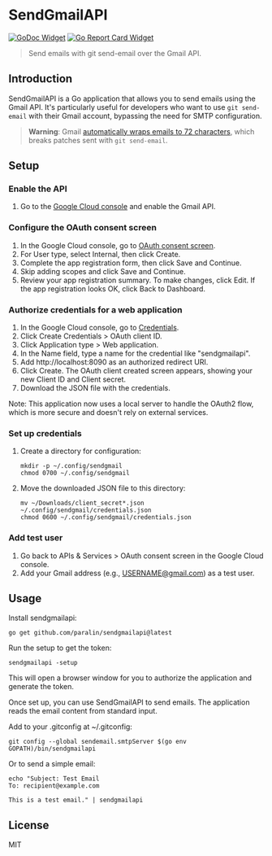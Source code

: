 # SendGmailAPI

[![GoDoc Widget]][GoDoc] [![Go Report Card Widget]][Go Report Card]

> Send emails with git send-email over the Gmail API.

[GoDoc]: https://godoc.org/github.com/paralin/sendgmailapi
[GoDoc Widget]: https://godoc.org/github.com/paralin/sendgmailapi?status.svg
[Go Report Card Widget]: https://goreportcard.com/badge/github.com/paralin/sendgmailapi
[Go Report Card]: https://goreportcard.com/report/github.com/paralin/sendgmailapi

## Introduction

SendGmailAPI is a Go application that allows you to send emails using the Gmail
API. It's particularly useful for developers who want to use `git send-email`
with their Gmail account, bypassing the need for SMTP configuration.

> **Warning**: Gmail [automatically wraps emails to 72 characters], which breaks patches sent with `git send-email`.

[automatically wraps emails to 72 characters]: https://github.com/google/gmail-oauth2-tools/issues/32#issuecomment-2401237305

## Setup

### Enable the API

1. Go to the [Google Cloud console](https://console.cloud.google.com/marketplace/product/google/gmail.googleapis.com) and enable the Gmail API.

### Configure the OAuth consent screen

1. In the Google Cloud console, go to [OAuth consent screen](https://console.cloud.google.com/apis/credentials/consent).
2. For User type, select Internal, then click Create.
3. Complete the app registration form, then click Save and Continue.
4. Skip adding scopes and click Save and Continue.
5. Review your app registration summary. To make changes, click Edit. If the app registration looks OK, click Back to Dashboard.

### Authorize credentials for a web application

1. In the Google Cloud console, go to [Credentials](https://console.cloud.google.com/apis/credentials).
2. Click Create Credentials > OAuth client ID.
3. Click Application type > Web application.
4. In the Name field, type a name for the credential like "sendgmailapi".
5. Add http://localhost:8090 as an authorized redirect URI.
6. Click Create. The OAuth client created screen appears, showing your new Client ID and Client secret.
7. Download the JSON file with the credentials.

Note: This application now uses a local server to handle the OAuth2 flow, which is more secure and doesn't rely on external services.

### Set up credentials

1. Create a directory for configuration:
   ```
   mkdir -p ~/.config/sendgmail
   chmod 0700 ~/.config/sendgmail
   ```
2. Move the downloaded JSON file to this directory:
   ```
   mv ~/Downloads/client_secret*.json ~/.config/sendgmail/credentials.json
   chmod 0600 ~/.config/sendgmail/credentials.json
   ```

### Add test user

1. Go back to APIs & Services > OAuth consent screen in the Google Cloud console.
2. Add your Gmail address (e.g., USERNAME@gmail.com) as a test user.

## Usage

Install sendgmailapi:

```
go get github.com/paralin/sendgmailapi@latest
```

Run the setup to get the token:

```
sendgmailapi -setup
```

This will open a browser window for you to authorize the application and generate the token.

Once set up, you can use SendGmailAPI to send emails. The application reads the email content from standard input.

Add to your .gitconfig at ~/.gitconfig:

```
git config --global sendemail.smtpServer $(go env GOPATH)/bin/sendgmailapi
```

Or to send a simple email:

```
echo "Subject: Test Email
To: recipient@example.com

This is a test email." | sendgmailapi
```

## License

MIT

